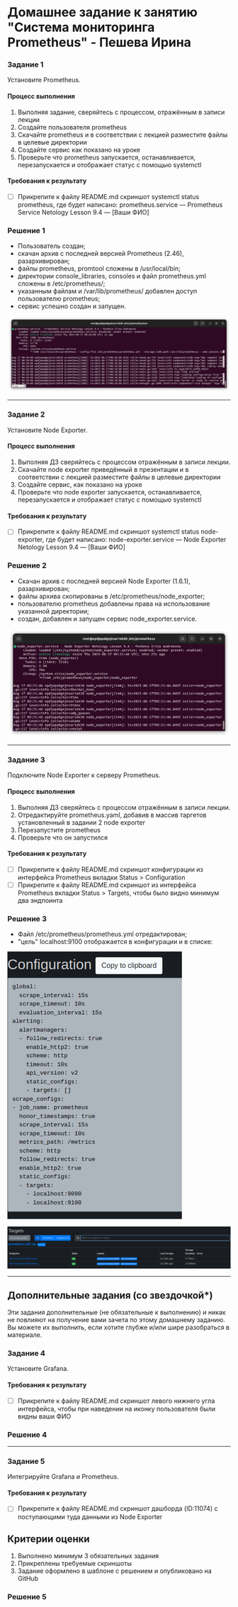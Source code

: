 # Домашнее задание к занятию "Система мониторинга Prometheus" - Пешева Ирина


### Задание 1
Установите Prometheus.

#### Процесс выполнения
1. Выполняя задание, сверяйтесь с процессом, отражённым в записи лекции
2. Создайте пользователя prometheus
3. Скачайте prometheus и в соответствии с лекцией разместите файлы в целевые директории
4. Создайте сервис как показано на уроке
5. Проверьте что prometheus запускается, останавливается, перезапускается и отображает статус с помощью systemctl

#### Требования к результату
- [ ] Прикрепите к файлу README.md скриншот systemctl status prometheus, где будет написано: prometheus.service — Prometheus Service Netology Lesson 9.4 — [Ваши ФИО]
### Решение 1
* Пользователь создан;
* скачан архив с последней версией Prometheus (2.46), разархивирован; 
* файлы prometheus, promtool сложены в /usr/local/bin; 
* директории console_libraries, consoles и файл prometheus.yml сложены в /etc/prometheus/; 
* указанным файлам и /var/lib/prometheus/ добавлен доступ пользователю prometheus;
* cервис успешно создан и запущен.

![Alt text](img/1.png)

---
### Задание 2
Установите Node Exporter.

#### Процесс выполнения
1. Выполняя ДЗ сверяйтесь с процессом отражённым в записи лекции.
3. Скачайте node exporter приведённый в презентации и в соответствии с лекцией разместите файлы в целевые директории
4. Создайте сервис, как показано на уроке
5. Проверьте что node exporter запускается, останавливается, перезапускается и отображает статус с помощью systemctl

#### Требования к результату
- [ ] Прикрепите к файлу README.md скриншот systemctl status node-exporter, где будет написано: node-exporter.service — Node Exporter Netology Lesson 9.4 — [Ваши ФИО]
### Решение 2
* Скачан архив с последней версией Node Exporter (1.6.1), разархивирован;
* файлы архива скопированы в /etc/prometheus/node_exporter;
* пользователю prometheus добавлены права на использование указанной директории;
* создан, добавлен и запущен сервис node_exporter.service.

![Alt text](img/2.png)

---
### Задание 3
Подключите Node Exporter к серверу Prometheus.

#### Процесс выполнения
1. Выполняя ДЗ сверяйтесь с процессом отражённым в записи лекции.
2. Отредактируйте prometheus.yaml, добавив в массив таргетов установленный в задании 2 node exporter
3. Перезапустите prometheus
4. Проверьте что он запустился

#### Требования к результату
- [ ] Прикрепите к файлу README.md скриншот конфигурации из интерфейса Prometheus вкладки Status > Configuration
- [ ] Прикрепите к файлу README.md скриншот из интерфейса Prometheus вкладки Status > Targets, чтобы было видно минимум два эндпоинта
### Решение 3

* Файл /etc/prometheus/prometheus.yml отредактирован;
* "цель" localhost:9100 отображается в конфигурации и в списке:

![Alt text](img/3.png)

![Alt text](img/4.png)

---

## Дополнительные задания (со звездочкой*)

Эти задания дополнительные (не обязательные к выполнению) и никак не повлияют на получение вами зачета по этому домашнему заданию. Вы можете их выполнить, если хотите глубже и/или шире разобраться в материале.

### Задание 4
Установите Grafana.

#### Требования к результату
- [ ] Прикрепите к файлу README.md скриншот левого нижнего угла интерфейса, чтобы при наведении на иконку пользователя были видны ваши ФИО
### Решение 4


---
### Задание 5
Интегрируйте Grafana и Prometheus.

#### Требования к результату
- [ ] Прикрепите к файлу README.md скриншот дашборда (ID:11074) с поступающими туда данными из Node Exporter

## Критерии оценки
1. Выполнено минимум 3 обязательных задания
2. Прикреплены требуемые скриншоты
3. Задание оформлено в шаблоне с решением и опубликовано на GitHub
### Решение 5